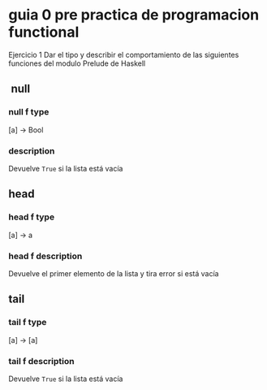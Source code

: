 # guia 0 pre practica de programacion functional

Ejercicio 1
Dar el tipo y describir el comportamiento de las siguientes funciones del modulo Prelude de Haskell

##  null

### null f type

[a] -> Bool

### description

Devuelve `True` si la lista está vacía

## head

### head f type

[a] -> a

### head f description

Devuelve el primer elemento de la lista y tira error si está vacía

## tail

### tail f type

[a] -> [a]

### tail f description

Devuelve `True` si la lista está vacía
